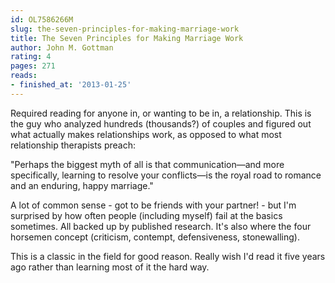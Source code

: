 ```yaml
---
id: OL7586266M
slug: the-seven-principles-for-making-marriage-work
title: The Seven Principles for Making Marriage Work
author: John M. Gottman
rating: 4
pages: 271
reads:
- finished_at: '2013-01-25'
---
```

Required reading for anyone in, or wanting to be in, a relationship. This is the guy who analyzed hundreds (thousands?) of couples and figured out what actually makes relationships work, as opposed to what most relationship therapists preach:

"Perhaps the biggest myth of all is that communication—and more specifically, learning to resolve your conflicts—is the royal road to romance and an enduring, happy marriage."

A lot of common sense - got to be friends with your partner! - but I'm surprised by how often people (including myself) fail at the basics sometimes. All backed up by published research. It's also where the four horsemen concept (criticism, contempt, defensiveness, stonewalling).

This is a classic in the field for good reason. Really wish I'd read it five years ago rather than learning most of it the hard way.
